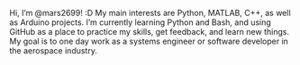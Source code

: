 Hi, I’m @mars2699! :D
My main interests are Python, MATLAB, C++, as well as Arduino projects. 
I’m currently learning Python and Bash, and using GitHub as a place to practice my skills,
get feedback, and learn new things. My goal is to one day work as a systems engineer or 
software developer in the aerospace industry. 
